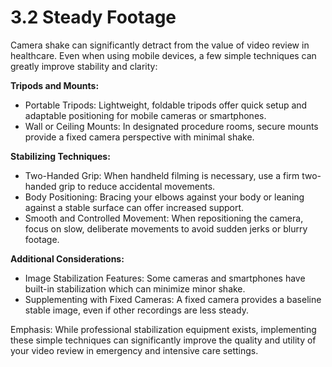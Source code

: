 # 3.2 Steady Footage

Camera shake can significantly detract from the value of video review in healthcare. Even when using mobile devices, a few simple techniques can greatly improve stability and clarity:

**Tripods and Mounts:**

* Portable Tripods: Lightweight, foldable tripods offer quick setup and adaptable positioning for mobile cameras or smartphones.
* Wall or Ceiling Mounts: In designated procedure rooms, secure mounts provide a fixed camera perspective with minimal shake.

**Stabilizing Techniques:**

* Two-Handed Grip: When handheld filming is necessary, use a firm two-handed grip to reduce accidental movements.
* Body Positioning: Bracing your elbows against your body or leaning against a stable surface can offer increased support.
* Smooth and Controlled Movement: When repositioning the camera, focus on slow, deliberate movements to avoid sudden jerks or blurry footage.

**Additional Considerations:**

* Image Stabilization Features: Some cameras and smartphones have built-in stabilization which can minimize minor shake.
* Supplementing with Fixed Cameras: A fixed camera provides a baseline stable image, even if other recordings are less steady.

Emphasis: While professional stabilization equipment exists, implementing these simple techniques can significantly improve the quality and utility of your video review in emergency and intensive care settings.
